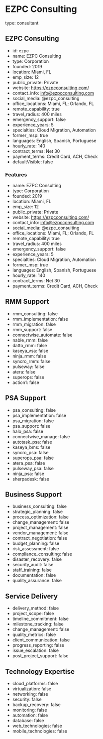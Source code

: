 # EZPC Consulting
type: consultant

## EZPC Consulting
- id: ezpc
- name: EZPC Consulting
- type: Corporation
- founded: 2019
- location: Miami, FL
- emp_size: 12
- public_private: Private
- website: https://ezpcconsulting.com/
- contact_info: info@ezpcconsulting.com
- social_media: @ezpc_consulting
- office_locations: Miami, FL; Orlando, FL
- remote_capability: true
- travel_radius: 400 miles
- emergency_support: false
- experience_years: 5
- specialties: Cloud Migration, Automation
- former_msp: true
- languages: English, Spanish, Portuguese
- hourly_rate: 140
- contract_terms: Net 30
- payment_terms: Credit Card, ACH, Check
- defaultVisible: false

### Features
- name: EZPC Consulting
- type: Corporation
- founded: 2019
- location: Miami, FL
- emp_size: 12
- public_private: Private
- website: https://ezpcconsulting.com/
- contact_info: info@ezpcconsulting.com
- social_media: @ezpc_consulting
- office_locations: Miami, FL; Orlando, FL
- remote_capability: true
- travel_radius: 400 miles
- emergency_support: false
- experience_years: 5
- specialties: Cloud Migration, Automation
- former_msp: true
- languages: English, Spanish, Portuguese
- hourly_rate: 140
- contract_terms: Net 30
- payment_terms: Credit Card, ACH, Check

## RMM Support
- rmm_consulting: false
- rmm_implementation: false
- rmm_migration: false
- rmm_support: false
- connectwise_automate: false
- nable_rmm: false
- datto_rmm: false
- kaseya_vsa: false
- ninja_rmm: false
- syncro_rmm: false
- pulseway: false
- atera: false
- superops: false
- action1: false

## PSA Support
- psa_consulting: false
- psa_implementation: false
- psa_migration: false
- psa_support: false
- halo_psa: false
- connectwise_manage: false
- autotask_psa: false
- kaseya_bms: false
- syncro_psa: false
- superops_psa: false
- atera_psa: false
- pulseway_psa: false
- ninja_psa: false
- sherpadesk: false

## Business Support
- business_consulting: false
- strategic_planning: false
- process_optimization: false
- change_management: false
- project_management: false
- vendor_management: false
- contract_negotiation: false
- budget_planning: false
- risk_assessment: false
- compliance_consulting: false
- disaster_recovery: false
- security_audit: false
- staff_training: false
- documentation: false
- quality_assurance: false

## Service Delivery
- delivery_method: false
- project_scope: false
- timeline_commitment: false
- milestone_tracking: false
- change_management: false
- quality_metrics: false
- client_communication: false
- progress_reporting: false
- issue_escalation: false
- post_project_support: false

## Technology Expertise
- cloud_platforms: false
- virtualization: false
- networking: false
- security: false
- backup_recovery: false
- monitoring: false
- automation: false
- database: false
- web_technologies: false
- mobile_technologies: false
